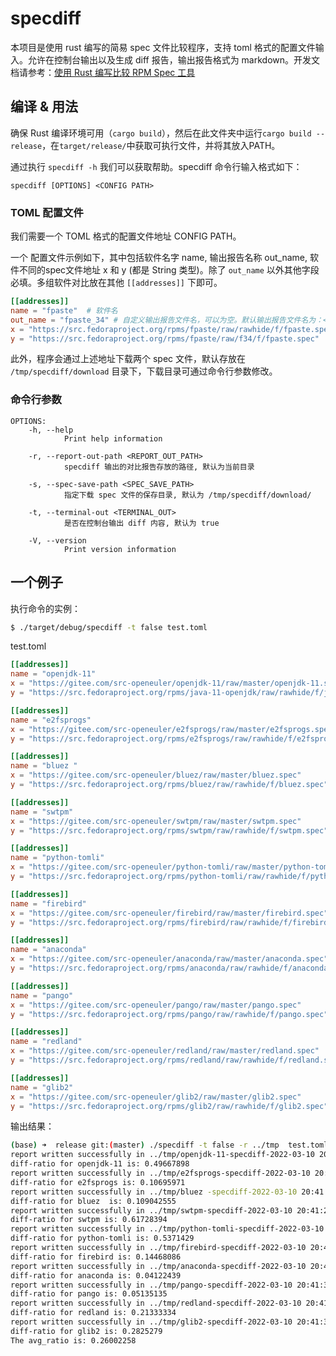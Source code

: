 # specdiff

本项目是使用 rust 编写的简易 spec 文件比较程序，支持 toml 格式的配置文件输入。允许在控制台输出以及生成 diff 报告，输出报告格式为 markdown。开发文档请参考：[使用 Rust 编写比较 RPM Spec 工具](https://openeuler.feishu.cn/docs/doccnppT2EFvz9AoOmtfkZjAKjc)




## 编译 & 用法

确保 Rust 编译环境可用（`cargo build`），然后在此文件夹中运行`cargo build --release`，在`target/release/`中获取可执行文件，并将其放入PATH。

通过执行 `specdiff -h` 我们可以获取帮助。specdiff 命令行输入格式如下：

```
specdiff [OPTIONS] <CONFIG PATH>
```
### TOML 配置文件
我们需要一个 TOML 格式的配置文件地址 CONFIG PATH。

一个 配置文件示例如下，其中包括软件名字 name, 输出报告名称 out_name, 软件不同的spec文件地址 x 和 y (都是 String 类型)。除了 `out_name` 以外其他字段必填。多组软件对比放在其他 `[[addresses]]` 下即可。
```toml
[[addresses]]
name = "fpaste"  # 软件名 
out_name = "fpaste_34" # 自定义输出报告文件名，可以为空。默认输出报告文件名为：<name>-specdiff-<date>.md
x = "https://src.fedoraproject.org/rpms/fpaste/raw/rawhide/f/fpaste.spec"
y = "https://src.fedoraproject.org/rpms/fpaste/raw/f34/f/fpaste.spec"
```

此外，程序会通过上述地址下载两个 spec 文件，默认存放在 `/tmp/specdiff/download` 目录下，下载目录可通过命令行参数修改。

### 命令行参数
```
OPTIONS:
    -h, --help
            Print help information

    -r, --report-out-path <REPORT_OUT_PATH>
            specdiff 输出的对比报告存放的路径, 默认为当前目录

    -s, --spec-save-path <SPEC_SAVE_PATH>
            指定下载 spec 文件的保存目录, 默认为 /tmp/specdiff/download/

    -t, --terminal-out <TERMINAL_OUT>
            是否在控制台输出 diff 内容, 默认为 true

    -V, --version
            Print version information
```

## 一个例子
执行命令的实例：
```bash
$ ./target/debug/specdiff -t false test.toml
```
test.toml
```toml
[[addresses]]
name = "openjdk-11"
x = "https://gitee.com/src-openeuler/openjdk-11/raw/master/openjdk-11.spec"
y = "https://src.fedoraproject.org/rpms/java-11-openjdk/raw/rawhide/f/java-11-openjdk.spec"

[[addresses]]
name = "e2fsprogs"
x = "https://gitee.com/src-openeuler/e2fsprogs/raw/master/e2fsprogs.spec"
y = "https://src.fedoraproject.org/rpms/e2fsprogs/raw/rawhide/f/e2fsprogs.spec"

[[addresses]]
name = "bluez "
x = "https://gitee.com/src-openeuler/bluez/raw/master/bluez.spec"
y = "https://src.fedoraproject.org/rpms/bluez/raw/rawhide/f/bluez.spec"

[[addresses]]
name = "swtpm"
x = "https://gitee.com/src-openeuler/swtpm/raw/master/swtpm.spec"
y = "https://src.fedoraproject.org/rpms/swtpm/raw/rawhide/f/swtpm.spec"

[[addresses]]
name = "python-tomli"
x = "https://gitee.com/src-openeuler/python-tomli/raw/master/python-tomli.spec"
y = "https://src.fedoraproject.org/rpms/python-tomli/raw/rawhide/f/python-tomli.spec"

[[addresses]]
name = "firebird"
x = "https://gitee.com/src-openeuler/firebird/raw/master/firebird.spec"
y = "https://src.fedoraproject.org/rpms/firebird/raw/rawhide/f/firebird.spec"

[[addresses]]
name = "anaconda"
x = "https://gitee.com/src-openeuler/anaconda/raw/master/anaconda.spec"
y = "https://src.fedoraproject.org/rpms/anaconda/raw/rawhide/f/anaconda.spec"

[[addresses]]
name = "pango"
x = "https://gitee.com/src-openeuler/pango/raw/master/pango.spec"
y = "https://src.fedoraproject.org/rpms/pango/raw/rawhide/f/pango.spec"

[[addresses]]
name = "redland"
x = "https://gitee.com/src-openeuler/redland/raw/master/redland.spec"
y = "https://src.fedoraproject.org/rpms/redland/raw/rawhide/f/redland.spec"

[[addresses]]
name = "glib2"
x = "https://gitee.com/src-openeuler/glib2/raw/master/glib2.spec"
y = "https://src.fedoraproject.org/rpms/glib2/raw/rawhide/f/glib2.spec"
```

输出结果：
```bash
(base) ➜  release git:(master) ./specdiff -t false -r ../tmp  test.toml
report written successfully in ../tmp/openjdk-11-specdiff-2022-03-10 20:41:16.md
diff-ratio for openjdk-11 is: 0.49667898
report written successfully in ../tmp/e2fsprogs-specdiff-2022-03-10 20:41:19.md
diff-ratio for e2fsprogs is: 0.10695971
report written successfully in ../tmp/bluez -specdiff-2022-03-10 20:41:21.md
diff-ratio for bluez  is: 0.109042555
report written successfully in ../tmp/swtpm-specdiff-2022-03-10 20:41:23.md
diff-ratio for swtpm is: 0.61728394
report written successfully in ../tmp/python-tomli-specdiff-2022-03-10 20:41:24.md
diff-ratio for python-tomli is: 0.5371429
report written successfully in ../tmp/firebird-specdiff-2022-03-10 20:41:25.md
diff-ratio for firebird is: 0.14468086
report written successfully in ../tmp/anaconda-specdiff-2022-03-10 20:41:27.md
diff-ratio for anaconda is: 0.04122439
report written successfully in ../tmp/pango-specdiff-2022-03-10 20:41:30.md
diff-ratio for pango is: 0.05135135
report written successfully in ../tmp/redland-specdiff-2022-03-10 20:41:32.md
diff-ratio for redland is: 0.21333334
report written successfully in ../tmp/glib2-specdiff-2022-03-10 20:41:33.md
diff-ratio for glib2 is: 0.2825279
The avg_ratio is: 0.26002258
```